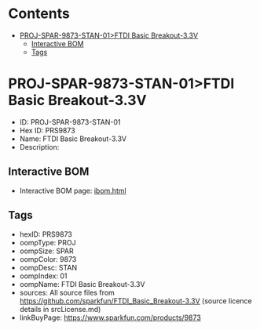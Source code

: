



Contents
========

* [PROJ-SPAR-9873-STAN-01>FTDI Basic Breakout-3.3V](#proj-spar-9873-stan-01ftdi-basic-breakout-33v)
	* [Interactive BOM](#interactive-bom)
	* [Tags](#tags)

# PROJ-SPAR-9873-STAN-01>FTDI Basic Breakout-3.3V

- ID: PROJ-SPAR-9873-STAN-01
- Hex ID: PRS9873
- Name: FTDI Basic Breakout-3.3V
- Description: 

## Interactive BOM

- Interactive BOM page: [ibom.html](kicad/bom/ibom.html)

## Tags

- hexID: PRS9873
- oompType: PROJ
- oompSize: SPAR
- oompColor: 9873
- oompDesc: STAN
- oompIndex: 01
- oompName: FTDI Basic Breakout-3.3V
- sources: All source files from https://github.com/sparkfun/FTDI_Basic_Breakout-3.3V (source licence details in srcLicense.md)
- linkBuyPage: https://www.sparkfun.com/products/9873
